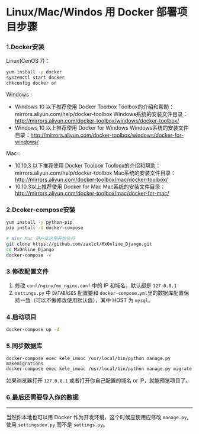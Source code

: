 # Linux/Mac/Windos 用 Docker 部署项目步骤

### 1.Docker安装
Linux(CenOS 7)：
```bash
yum install -y docker
systemctl start docker
chkconfig docker on
```
Windows :
- Windows 10 以下推荐使用 Docker Toolbox
Toolbox的介绍和帮助：mirrors.aliyun.com/help/docker-toolbox
Windows系统的安装文件目录：http://mirrors.aliyun.com/docker-toolbox/windows/docker-toolbox/
- Windows 10 以上推荐使用 Docker for Windows
Windows系统的安装文件目录：http://mirrors.aliyun.com/docker-toolbox/windows/docker-for-windows/

Mac :
- 10.10.3 以下推荐使用 Docker Toolbox
Toolbox的介绍和帮助：mirrors.aliyun.com/help/docker-toolbox
Mac系统的安装文件目录：http://mirrors.aliyun.com/docker-toolbox/mac/docker-toolbox/
- 10.10.3以上推荐使用 Docker for Mac
Mac系统的安装文件目录：http://mirrors.aliyun.com/docker-toolbox/mac/docker-for-mac/


### 2.Dcoker-compose安装
```bash
yum install -y python-pip
pip install -U docker-compose

# Win/ Mac 用户从这里开始执行
git clone https://github.com/zaxlct/MxOnline_Django.git
cd MxOnline_Django
docker-compose -v
```


### 3.修改配置文件
1. 修改 `conf/nginx/mx_nginx.conf` 中的 IP 和域名，默认都是 `127.0.0.1`
2. `settings.py` 中 `DATABASES` 配置要和 `docker-compose.yml`里的数据库配置保持一致（可以不做修改使用默认值），其中 HOST 为 `mysql`。


### 4.启动项目
```bash
docker-compose up -d
```


### 5.同步数据库
```
docker-compose exec kele_imooc /usr/local/bin/python manage.py makemigrations
docker-compose exec kele_imooc /usr/local/bin/python manage.py migrate
```
如果浏览器打开 `127.0.0.1` 或者打开你自己配置的域名 or IP，就能预览项目了。

### 6.最后还需要导入你的数据

---

当然你本地也可以用 Docker 作为开发环境，这个时候应使用应修改 `manage.py`, 使用 `settingsdev.py` 而不是 `settings.py`。